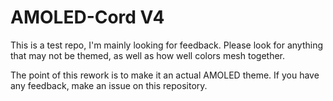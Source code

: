 # AMOLED-Cord V4
This is a test repo, I'm mainly looking for feedback. Please look for anything that may not be themed, as well as how well colors mesh together.

The point of this rework is to make it an actual AMOLED theme. If you have any feedback, make an issue on this repository.
